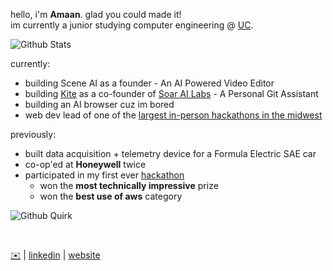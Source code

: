 hello, i'm **Amaan**. glad you could made it!
<br />
im currently a junior studying computer engineering @ [UC](https://www.uc.edu/).

![Github Stats](https://greptile-stats.vercel.app/api/widget/AmaanBilwar/stats)

currently:
- building Scene AI as a founder - An AI Powered Video Editor
- building [Kite](https://kitebysoar.framer.website/) as a co-founder of [Soar AI Labs](https://github.com/SoarAILabs) - A Personal Git Assistant
- building an AI browser cuz im bored
- web dev lead of one of the [largest in-person hackathons in the midwest](https://revolutionuc.com/)

previously:
- built data acquisition + telemetry device for a Formula Electric SAE car
- co-op'ed at **Honeywell** twice
- participated in my first ever [hackathon](https://www.linkedin.com/posts/aniruddhan-ramesh-7854a0221_im-beyond-excited-to-share-that-my-team-activity-7302402548357857280-JjZy?utm_source=share&utm_medium=member_desktop&rcm=ACoAAD6CRZEBddecKFUeZqS7s8HAXqDXvhaUCB8)
    - won the **most technically impressive** prize
    - won the **best use of aws** category

![Github Quirk](https://greptile-stats.vercel.app/api/widget/AmaanBilwar/quirk)

<br />


[✉️](mailto:bilwarad@mail.uc.edu) | [linkedin](https://www.linkedin.com/in/amaanbilwar/) | [website](https://amaanbilwarcom.vercel.app/)
